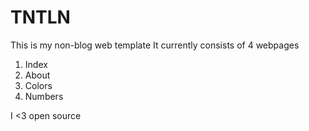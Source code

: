 # TNTLN
This is my non-blog web template
It currently consists of 4 webpages

1. Index
2. About
3. Colors
4. Numbers



I <3 open source